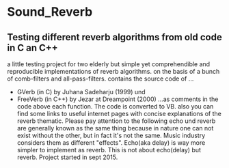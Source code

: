 # Sound_Reverb
## Testing different reverb algorithms from old code in C an C++  

a little testing project for two elderly but simple yet comprehendible and reproducible implementations of 
reverb algorithms. on the basis of a bunch of comb-filters and all-pass-filters.
contains the source code of ...
 * GVerb (in C) by Juhana Sadeharju (1999) und 
 * FreeVerb (in C++) by Jezar at Dreampoint (2000) 
...as comments in the code above each function. 
The code is converted to VB. also you can find some links to useful internet pages with concise explanations 
of the reverb thematic. Please pay attention to the following echo und reverb are generally known as the 
same thing because in nature one can not exist without the other, but in fact it's not the same.
Music industry considers them as different "effects".
Echo(aka delay) is way more simpler to implement as reverb. This is not about echo(delay) but reverb.
Project started in sept 2015.  
